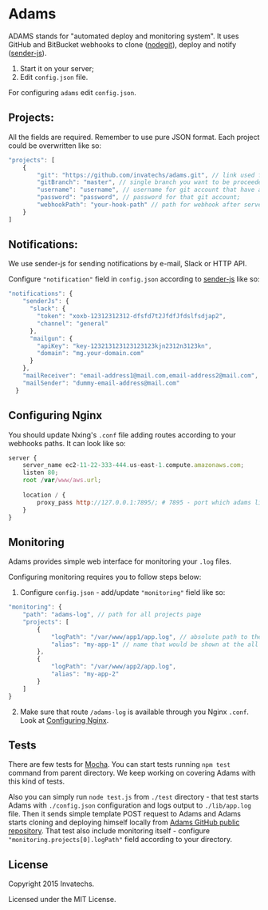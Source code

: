 # Adams
ADAMS stands for "automated deploy and monitoring system". 
It uses GitHub and BitBucket webhooks to clone ([nodegit](https://www.npmjs.com/package/nodegit)), deploy and notify ([sender-js](https://www.npmjs.com/package/sender-js)).

1. Start it on your server;
2. Edit `config.json` file.


For configuring `adams` edit `config.json`.

## Projects:

All the fields are required. Remember to use pure JSON format. Each project could be overwritten like so:

```js
"projects": [
    {
        "git": "https://github.com/invatechs/adams.git", // link used for clone project;
        "gitBranch": "master", // single branch you want to be proceeded;
        "username": "username", // username for git account that have at least read rights for git repository; you can specify empty username and password if current git account is publick; 
        "password": "password", // password for that git account;
        "webhookPath": "your-hook-path" // path for webhook after server DNS address, for example: you have your server running on `http://ec2-11-22-333-444.us-west-1.compute.amazonaws.com`, so you can create webhook `http://ec2-11-22-333-444.us-west-1.compute.amazonaws.com/your-hook-path`;
    }
]
```

## Notifications:

We use sender-js for sending notifications by e-mail, Slack or HTTP API.

Configure `"notification"` field in `config.json` according to [sender-js](https://www.npmjs.com/package/sender-js) like so:

```js
"notifications": {
    "senderJs": {
      "slack": {
        "token": "xoxb-12312312312-dfsfd7t2JfdfJfdslfsdjap2",
        "channel": "general"
      },
      "mailgun": {
        "apiKey": "key-123213123123123123kjn2312n3123kn",
        "domain": "mg.your-domain.com"
      }
    },
    "mailReceiver": "email-address1@mail.com,email-address2@mail.com",
    "mailSender": "dummy-email-address@mail.com"
  }
```


## <a name="configuring-nginx"></a>Configuring Nginx

You should update Nxing's `.conf` file adding routes according to your webhooks paths. It can look like so:
                                                                          
```js
server {
    server_name ec2-11-22-333-444.us-east-1.compute.amazonaws.com;
    listen 80;
    root /var/www/aws.url;
        
    location / {
        proxy_pass http://127.0.0.1:7895/; # 7895 - port which adams listens
    }
}
```
 

## Monitoring

Adams provides simple web interface for monitoring your `.log` files.

Configuring monitoring requires you to follow steps below:

1) Configure `config.json` - add/update `"monitoring"` field like so:
```js
"monitoring": {
    "path": "adams-log", // path for all projects page
    "projects": [
        {
            "logPath": "/var/www/app1/app.log", // absolute path to the .log file
            "alias": "my-app-1" // name that would be shown at the all projects page
        },
        {
            "logPath": "/var/www/app2/app.log",
            "alias": "my-app-2"
        }
    ]
}
```

2) Make sure that route `/adams-log` is available through you Nginx `.conf`. Look at [Configuring Nginx](#configuring-nginx).


## Tests
 
There are few tests for [Mocha](http://mochajs.org). 
You can start tests running `npm test` command from parent directory. 
We keep working on covering Adams with this kind of tests.

Also you can simply run `node test.js` from `./test` directory - that test starts Adams 
with `./config.json` configuration and logs output to `./lib/app.log` file. 
Then it sends simple template POST request to Adams and Adams starts cloning and 
deploying himself locally from [Adams GitHub public repository](https://github.com/invatechs/adams).
That test also include monitoring itself - configure `"monitoring.projects[0].logPath"` field 
according to your directory. 


## License
Copyright 2015 Invatechs.

Licensed under the MIT License.